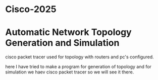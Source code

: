 # Cisco-2025
# Automatic Network Topology Generation and Simulation

cisco packet tracer used for topology with routers and pc's configured. 

here I have tried to make a program for generation of topology and for simulation we haev cisco packet tracer 
so we will see it there.
